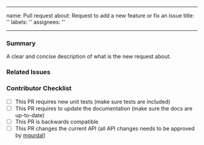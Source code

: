 <!--
Please make sure you've read and understood our contributing guidelines;
https://github.com/mgurdal/aegis/blob/master/CONTRIBUTING.md
-->

---
name: Pull request
about: Request to add a new feature or fix an issue 
title: ''
labels: ''
assignees: ''

---

### Summary
A clear and concise description of what is the new request about.

### Related Issues


### Contributor Checklist

- [ ] This PR requires new unit tests (make sure tests are included)
- [ ] This PR requires to update the documentation (make sure the docs are up-to-date)
- [ ] This PR is backwards compatible
- [ ] This PR changes the current API (all API changes needs to be approved by [mgurdal](https://github.com/mgurdal))
